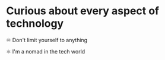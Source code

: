 # Curious about every aspect of technology

♾️ Don't limit yourself to anything

⚛️ I'm a nomad in the tech world
